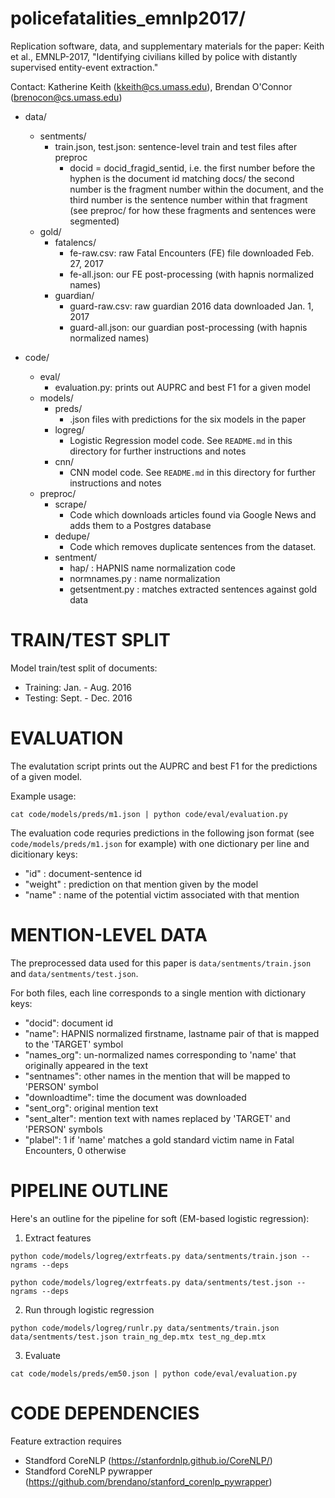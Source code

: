 policefatalities_emnlp2017/
=====================
Replication software, data, and supplementary materials for the paper: Keith et al., EMNLP-2017, "Identifying civilians killed by police with distantly supervised entity-event extraction."

Contact: Katherine Keith (kkeith@cs.umass.edu), Brendan O'Connor (brenocon@cs.umass.edu)

- data/
    - sentments/
        - train.json, test.json: sentence-level train and test files after preproc
            - docid = docid_fragid_sentid, i.e. the first number before the hyphen is the document id matching docs/ the second number is the fragment number within the document, and the third number is the sentence number within that fragment (see preproc/ for how these fragments and sentences were segmented)
    - gold/
        - fatalencs/
            - fe-raw.csv: raw Fatal Encounters (FE) file downloaded Feb. 27, 2017
            - fe-all.json: our FE post-processing (with hapnis normalized names)
        - guardian/
            - guard-raw.csv: raw guardian 2016 data downloaded Jan. 1, 2017
            - guard-all.json: our guardian post-processing (with hapnis normalized names)

- code/
    - eval/
        - evaluation.py: prints out AUPRC and best F1 for a given model
    - models/
        - preds/
            - .json files with predictions for the six models in the paper  
        - logreg/
            - Logistic Regression model code. See `README.md` in this directory for further instructions and notes
        - cnn/
            - CNN model code. See `README.md` in this directory for further instructions and notes
    - preproc/
        - scrape/
            - Code which downloads articles found via Google News and adds them to a Postgres database
        - dedupe/
            - Code which removes duplicate sentences from the dataset.
        - sentment/
            - hap/ : HAPNIS name normalization code
            - normnames.py : name normalization
            - getsentment.py : matches extracted sentences against gold data


TRAIN/TEST SPLIT
=======
Model train/test split of documents:
- Training: Jan. - Aug. 2016
- Testing: Sept. - Dec. 2016

EVALUATION
==========
The evalutation script prints out the AUPRC and best F1 for the predictions of a given model.

Example usage:

`cat code/models/preds/m1.json | python code/eval/evaluation.py`

The evaluation code requries predictions in the following json format (see `code/models/preds/m1.json` for example) with one dictionary per line and dicitionary keys:
- "id" : document-sentence id
- "weight" : prediction on that mention given by the model
- "name" : name of the potential victim associated with that mention


MENTION-LEVEL DATA
==========
The preprocessed data used for this paper is `data/sentments/train.json` and `data/sentments/test.json`.

For both files, each line corresponds to a single mention with dictionary keys:
- "docid": document id  
- "name": HAPNIS normalized firstname, lastname pair of that is mapped to the 'TARGET' symbol
- "names_org": un-normalized names corresponding to 'name' that originally appeared in the text
- "sentnames": other names in the mention that will be mapped to 'PERSON' symbol
- "downloadtime": time the document was downloaded
- "sent_org": original mention text
- "sent_alter": mention text with names replaced by 'TARGET' and 'PERSON' symbols
- "plabel": 1 if 'name' matches a gold standard victim name in Fatal Encounters, 0 otherwise

PIPELINE OUTLINE
==========
Here's an outline for the pipeline for soft (EM-based logistic regression):

1. Extract features

`python code/models/logreg/extrfeats.py data/sentments/train.json --ngrams --deps`

`python code/models/logreg/extrfeats.py data/sentments/test.json --ngrams --deps`

2. Run through logistic regression

`python code/models/logreg/runlr.py data/sentments/train.json data/sentments/test.json train_ng_dep.mtx test_ng_dep.mtx` 

3. Evaluate 

`cat code/models/preds/em50.json | python code/eval/evaluation.py`

CODE DEPENDENCIES
============
Feature extraction requires 
- Standford CoreNLP (https://stanfordnlp.github.io/CoreNLP/)
- Standford CoreNLP pywrapper (https://github.com/brendano/stanford_corenlp_pywrapper)
